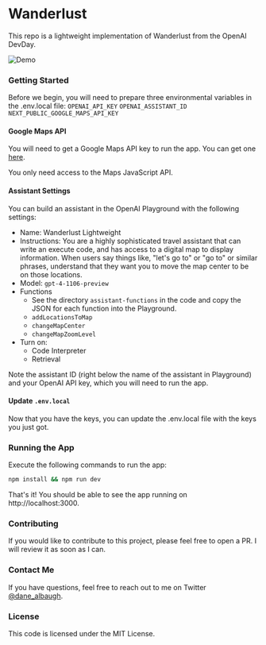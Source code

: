 # Wanderlust

This repo is a lightweight implementation of Wanderlust from the OpenAI DevDay.

![Demo](./public/wanderlust_demo.gif)

### Getting Started

Before we begin, you will need to prepare three environmental variables in the .env.local file:
`OPENAI_API_KEY`
`OPENAI_ASSISTANT_ID`
`NEXT_PUBLIC_GOOGLE_MAPS_API_KEY`


#### Google Maps API

You will need to get a Google Maps API key to run the app. You can get one [here](https://developers.google.com/maps/documentation/javascript/get-api-key).

You only need access to the Maps JavaScript API.

#### Assistant Settings

You can build an assistant in the OpenAI Playground with the following settings:

- Name: Wanderlust Lightweight
- Instructions: You are a highly sophisticated travel assistant that can write an execute code, and has access to a digital map to display information. When users say things like, "let's go to" or "go to" or similar phrases, understand that they want you to move the map center to be on those locations.
- Model: `gpt-4-1106-preview`
- Functions
  - See the directory `assistant-functions` in the code and copy the JSON for each function into the Playground.
  - `addLocationsToMap`
  - `changeMapCenter`
  - `changeMapZoomLevel`
- Turn on:
  - Code Interpreter
  - Retrieval

Note the assistant ID (right below the name of the assistant in Playground) and your OpenAI API key, which you will need to run the app.

#### Update `.env.local`

Now that you have the keys, you can update the .env.local file with the keys you just got.

### Running the App

Execute the following commands to run the app:

```bash
npm install && npm run dev
```

That's it! You should be able to see the app running on http://localhost:3000.

### Contributing

If you would like to contribute to this project, please feel free to open a PR. I will review it as soon as I can.

### Contact Me

If you have questions, feel free to reach out to me on Twitter [@dane_albaugh](https://twitter.com/dane_albaugh).

### License

This code is licensed under the MIT License.
